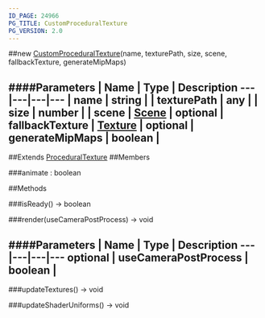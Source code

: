 ```yaml
---
ID_PAGE: 24966
PG_TITLE: CustomProceduralTexture
PG_VERSION: 2.0
---
```

##new [CustomProceduralTexture](/classes/CustomProceduralTexture)(name, texturePath, size, scene, fallbackTexture, generateMipMaps)




####Parameters
 | Name | Type | Description
---|---|---|---
 | name | string | 
 | texturePath | any | 
 | size | number | 
 | scene | [Scene](/classes/Scene) | 
optional | fallbackTexture | [Texture](/classes/Texture) | 
optional | generateMipMaps | boolean | 
---

##Extends [ProceduralTexture](/classes/ProceduralTexture)
##Members

###animate : boolean









##Methods

###isReady() &rarr; boolean




###render(useCameraPostProcess) &rarr; void



####Parameters
 | Name | Type | Description
---|---|---|---
optional | useCameraPostProcess | boolean | 
---

###updateTextures() &rarr; void




###updateShaderUniforms() &rarr; void

